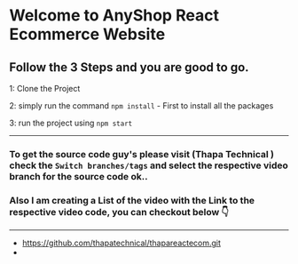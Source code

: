 # Welcome to AnyShop React Ecommerce Website

## Follow the 3 Steps and you are good to go.

1: Clone the Project

2: simply run the command    `npm install`  - First to install all the packages

3: run the project using   `npm start`

---

### To get the source code guy's please visit (Thapa Technical ) check the `Switch branches/tags` and select the respective video branch for the source code ok..

### Also I am creating a List of the video with the Link to the respective video code, you can checkout below 👇

---

- https://github.com/thapatechnical/thapareactecom.git
-
